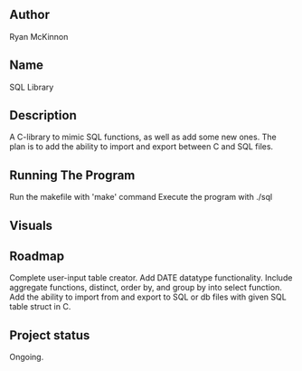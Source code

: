 ## Author
Ryan McKinnon

## Name
SQL Library

## Description
A C-library to mimic SQL functions, as well as add some new ones. The plan is to add the ability to import and export between C and SQL files.

## Running The Program
Run the makefile with 'make' command
Execute the program with ./sql

## Visuals

## Roadmap
Complete user-input table creator.
Add DATE datatype functionality.
Include aggregate functions, distinct, order by, and group by into select function.
Add the ability to import from and export to SQL or db files with given SQL table struct in C.

## Project status
Ongoing.
